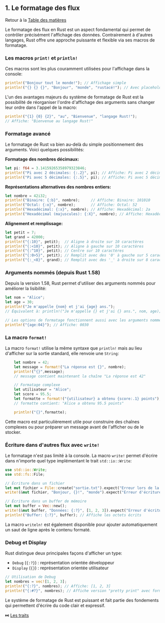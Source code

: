 ## 1\. Le formatage des flux

Retour à la [Table des matières](/SOMMAIRE.md)

Le formatage des flux en Rust est un aspect fondamental qui permet de contrôler précisément l'affichage des données. Contrairement à d'autres langages, Rust offre une approche puissante et flexible via ses macros de formatage.

### Les macros `print!` et `println!`

Ces macros sont les plus couramment utilisées pour l'affichage dans la console:

``` rust
println!("Bonjour tout le monde!"); // Affichage simple
println!("{} {} {}", "Bonjour", "monde", "rustacé!"); // Avec placeholders
```

L'un des avantages majeurs du système de formatage de Rust est la possibilité de réorganiser l'ordre d'affichage des arguments sans changer leur ordre dans l'appel de la macro:

``` rust
println!("{1} {0} {2}", "au", "Bienvenue", "langage Rust!");
// Affiche: "Bienvenue au langage Rust!"
```

### Formatage avancé

Le formatage de Rust va bien au-delà du simple positionnement des arguments. Voici quelques possibilités:

**Formatage des nombres décimaux:**

``` rust
let pi: f64 = 3.14159265358979323846;
println!("Pi avec 2 décimales: {:.2}", pi); // Affiche: Pi avec 2 décimales: 3.14
println!("Pi avec 5 décimales: {:.5}", pi); // Affiche: Pi avec 5 décimales: 3.14159
```

**Représentations alternatives des nombres entiers:**

``` rust
let nombre = 42i32;
println!("Binaire: {:b}", nombre);     // Affiche: Binaire: 101010
println!("Octal: {:o}", nombre);       // Affiche: Octal: 52
println!("Hexadécimal: {:x}", nombre); // Affiche: Hexadécimal: 2a
println!("Hexadécimal (majuscules): {:X}", nombre); // Affiche: Hexadécimal (majuscules): 2A
```

**Alignement et remplissage:**

``` rust
let petit = 7;
let grand = 42000;
println!("{:10}", petit);  // Aligne à droite sur 10 caractères
println!("{:<10}", petit); // Aligne à gauche sur 10 caractères
println!("{:^10}", petit); // Centre sur 10 caractères
println!("{:0>5}", petit); // Remplit avec des '0' à gauche sur 5 caractères: 00007
println!("{:_<8}", grand); // Remplit avec des '_' à droite sur 8 caractères: 42000___
```

### Arguments nommés (depuis Rust 1.58)

Depuis la version 1.58, Rust permet d'utiliser des arguments nommés pour améliorer la lisibilité:

``` rust
let nom = "Alice";
let age = 30;
println!("Je m'appelle {nom} et j'ai {age} ans.");
// Équivalent à: println!("Je m'appelle {} et j'ai {} ans.", nom, age);

// Les options de formatage fonctionnent aussi avec les arguments nommés
println!("{age:04}"); // Affiche: 0030
```

### La macro `format!`

La macro `format!` utilise la même syntaxe que `println!` mais au lieu d'afficher sur la sortie standard, elle renvoie une `String`:

``` rust
    let nombre = 42;
    let message = format!("La réponse est {}", nombre);
    println!("{}",message);
    // message contient maintenant la chaîne "La réponse est 42"

    // Formatage complexe
    let utilisateur = "Alice";
    let score = 95.5;
    let formatte = format!("{utilisateur} a obtenu {score:.1} points");
    // formatte contient: "Alice a obtenu 95.5 points"

    println!("{}",formatte);
```

Cette macro est particulièrement utile pour construire des chaînes complexes ou pour préparer un message avant de l'afficher ou de le stocker.

### Écriture dans d'autres flux avec `write!`

Le formatage n'est pas limité à la console. La macro `write!` permet d'écrire dans n'importe quel type implémentant le trait `std::io::Write`:

``` rust
use std::io::Write;
use std::fs::File;

// Écriture dans un fichier
let mut fichier = File::create("sortie.txt").expect("Erreur lors de la création du fichier");
write!(&mut fichier, "Bonjour, {}!", "monde").expect("Erreur d'écriture");

// Écriture dans un buffer de mémoire
let mut buffer = Vec::new();
write!(&mut buffer, "Données: {:?}", [1, 2, 3]).expect("Erreur d'écriture");
println!("Buffer: {:?}", buffer); // Affiche les octets écrits
```

La macro `writeln!` est également disponible pour ajouter automatiquement un saut de ligne après le contenu formaté.

### Debug et Display

Rust distingue deux principales façons d'afficher un type:

- `Debug` (`{:?}`) : représentation orientée développeur
- `Display` (`{}`) : représentation orientée utilisateur

``` rust
// Utilisation de Debug
let nombres = vec![1, 2, 3];
println!("{:?}", nombres); // Affiche: [1, 2, 3]
println!("{:#?}", nombres); // Affiche version "pretty print" avec formatage multi-ligne
```

Le système de formatage de Rust est puissant et fait partie des fondements qui permettent d'écrire du code clair et expressif.

⏭️ [Les traits](/II-specificites/02-traits.md)
